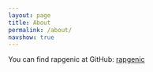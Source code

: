 ```yaml
---
layout: page
title: About
permalink: /about/
navshow: true
---
```


You can find rapgenic at GitHub:
[rapgenic](https://github.com/rapgenic)

